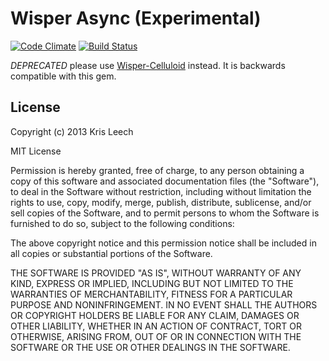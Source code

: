 # Wisper Async (Experimental)

[![Code Climate](https://codeclimate.com/github/krisleech/wisper-async.png)](https://codeclimate.com/github/krisleech/wisper-async)
[![Build Status](https://travis-ci.org/krisleech/wisper-async.png?branch=master)](https://travis-ci.org/krisleech/wisper-async)

*DEPRECATED* please use [Wisper-Celluloid](https://github.com/krisleech/wisper-celluloid)
instead. It is backwards compatible with this gem.

## License

Copyright (c) 2013 Kris Leech

MIT License

Permission is hereby granted, free of charge, to any person obtaining
a copy of this software and associated documentation files (the
"Software"), to deal in the Software without restriction, including
without limitation the rights to use, copy, modify, merge, publish,
distribute, sublicense, and/or sell copies of the Software, and to
permit persons to whom the Software is furnished to do so, subject to
the following conditions:

The above copyright notice and this permission notice shall be
included in all copies or substantial portions of the Software.

THE SOFTWARE IS PROVIDED "AS IS", WITHOUT WARRANTY OF ANY KIND,
EXPRESS OR IMPLIED, INCLUDING BUT NOT LIMITED TO THE WARRANTIES OF
MERCHANTABILITY, FITNESS FOR A PARTICULAR PURPOSE AND
NONINFRINGEMENT. IN NO EVENT SHALL THE AUTHORS OR COPYRIGHT HOLDERS BE
LIABLE FOR ANY CLAIM, DAMAGES OR OTHER LIABILITY, WHETHER IN AN ACTION
OF CONTRACT, TORT OR OTHERWISE, ARISING FROM, OUT OF OR IN CONNECTION
WITH THE SOFTWARE OR THE USE OR OTHER DEALINGS IN THE SOFTWARE.
